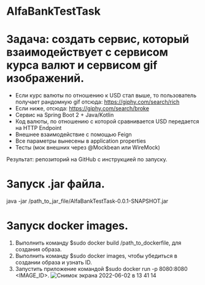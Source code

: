 # AlfaBankTestTask

# Задача: создать сервис, который взаимодействует с сервисом курса валют и сервисом gif изображений.

- Если курс валюты по отношению к USD стал выше, то пользователь получает рандомную gif отсюда: https://giphy.com/search/rich
- Если ниже, отсюда: https://giphy.com/search/broke
- Сервис на Spring Boot 2 + Java/Kotlin
- Код валюты, по отношению с которой сравнивается USD передается на HTTP Endpoint
- Внешнее взаимодействие с помощью Feign
- Все параметры вынесены в application properties
- Тесты (мок внешних через @Mockbean или WireMock)

Результат: репозиторий на GitHub с инструкцией по запуску.


# Запуск .jar файла.
java -jar /path_to_jar_file/AlfaBankTestTask-0.0.1-SNAPSHOT.jar

# Запуск docker images.

1. Выполнить команду $sudo docker build /path_to_dockerfile, для создания образа.
2. Выполнить команду $sudo docker images, чтобы убедиться в создании образа и узнать ID.
3. Запустить приложение командой $sudo docker run -p 8080:8080 <IMAGE_ID>.
![Снимок экрана 2022-06-02 в 13 41 14](https://user-images.githubusercontent.com/95632773/171579422-1d1e96d3-7140-49b9-be2f-b823d84b71a8.png)




